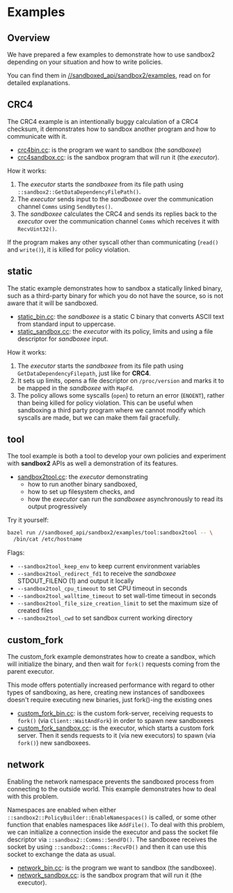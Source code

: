 # Examples

## Overview

We have prepared a few examples to demonstrate how to use sandbox2 depending on
your situation and how to write policies.

You can find them in [//sandboxed_api/sandbox2/examples](../examples), read on
for detailed explanations.

## CRC4

The CRC4 example is an intentionally buggy calculation of a CRC4 checksum, it
demonstrates how to sandbox another program and how to communicate with it.

* [crc4bin.cc](../examples/crc4/crc4bin.cc): is the program we want to sandbox
  (the *sandboxee*)
* [crc4sandbox.cc](../examples/crc4/crc4sandbox.cc): is the sandbox program that
  will run it (the *executor*).

How it works:
1. The *executor* starts the *sandboxee* from its file path using
   `::sandbox2::GetDataDependencyFilePath()`.
2. The *executor* sends input to the *sandboxee* over the communication channel
   `Comms` using `SendBytes()`.
3. The *sandboxee* calculates the CRC4 and sends its replies back to the
   *executor* over the communication channel `Comms` which receives it with
   `RecvUint32()`.

If the program makes any other syscall other than communicating (`read()` and
`write()`), it is killed for policy violation.


## static

The static example demonstrates how to sandbox a statically linked binary, such
as a third-party binary for which you do not have the source, so is not aware
that it will be sandboxed.

* [static_bin.cc](../examples/static/static_bin.cc): the *sandboxee* is a
  static C binary that converts ASCII text from standard input to uppercase.
* [static_sandbox.cc](../examples/static/static_sandbox.cc): the *executor*
  with its policy, limits and using a file descriptor for *sandboxee* input.

How it works:

1. The *executor* starts the *sandboxee* from its file path using
   `GetDataDependencyFilepath`, just like for **CRC4**.
2. It sets up limits, opens a file descriptor on `/proc/version` and marks it
   to be mapped in the *sandboxee* with `MapFd`.
3. The policy allows some syscalls (`open`) to return an error (`ENOENT`),
   rather than being killed for policy violation. This can be useful when
   sandboxing a third party program where we cannot modify which syscalls are
   made, but we can make them fail gracefully.

## tool

The tool example is both a tool to develop your own policies and experiment with
**sandbox2** APIs as well a demonstration of its features.

* [sandbox2tool.cc](..examples/tool/sandbox2tool.cc): the *executor*
  demonstrating
  * how to run another binary sandboxed,
  * how to set up filesystem checks, and
  * how the *executor* can run the *sandboxee* asynchronously to read its
    output progressively

Try it yourself:

```bash
bazel run //sandboxed_api/sandbox2/examples/tool:sandbox2tool -- \
  /bin/cat /etc/hostname
```

Flags:

* `--sandbox2tool_keep_env` to keep current environment variables
* `--sandbox2tool_redirect_fd1` to receive the *sandboxee* STDOUT_FILENO (1)
  and output it locally
* `--sandbox2tool_cpu_timeout` to set CPU timeout in seconds
* `--sandbox2tool_walltime_timeout` to set wall-time timeout in seconds
* `--sandbox2tool_file_size_creation_limit` to set the maximum size of created
  files
* `--sandbox2tool_cwd` to set sandbox current working directory

## custom_fork

The custom_fork example demonstrates how to create a sandbox, which will
initialize the binary, and then wait for `fork()` requests coming from the
parent executor.

This mode offers potentially increased performance with regard to other types of
sandboxing, as here, creating new instances of sandboxees doesn't require
executing new binaries, just fork()-ing the existing ones

* [custom_fork_bin.cc](../examples/custom_fork): is the custom fork-server,
  receiving requests to `fork()` (via `Client::WaitAndFork`) in order to spawn
  new sandboxees
* [custom_fork_sandbox.cc](../examples/custom_fork/custom_fork_sandbox.cc): is
  the executor, which starts a custom fork server. Then it sends requests to it
  (via new executors) to spawn (via `fork()`) new sandboxees.

## network

Enabling the network namespace prevents the sandboxed process from connecting to
the outside world. This example demonstrates how to deal with this problem.

Namespaces are enabled when either
`::sandbox2::PolicyBuilder::EnableNamespaces()` is called, or some other
function that enables namespaces like `AddFile()`. To deal with this problem,
we can initialize a connection inside the executor and pass the socket file
descriptor via `::sandbox2::Comms::SendFD()`. The sandboxee receives the socket
by using `::sandbox2::Comms::RecvFD()` and then it can use this socket to
exchange the data as usual.

* [network_bin.cc](examples/network/network_bin.cc): is the program we want to
  sandbox (the sandboxee).
* [network_sandbox.cc](examples/network/network_sandbox.cc): is the sandbox
  program that will run it (the executor).
